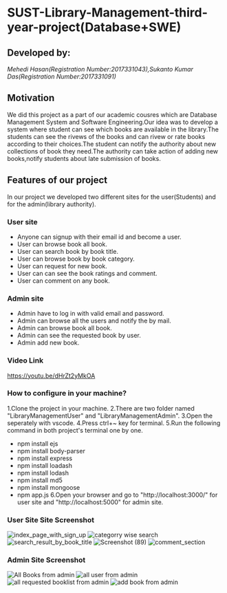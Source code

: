 # SUST-Library-Management-third-year-project(Database+SWE)
## Developed by:
*Mehedi Hasan(Registration Number:2017331043),Sukanto Kumar Das(Registration Number:2017331091)*
## Motivation
We did this project as a part of our academic cousres which are Database Management System and Software Engineering.Our idea was to develop a system where student can see which books are available in the library.The students can see the rivews of the books and can rivew or rate books according to their choices.The student can notify the authority about new collections of book they need.The authority can take action of adding new books,notify students about late submission of books.
## Features of our project
In our project we developed two different sites for the user(Students) and for the admin(library authority).
### User site
 - Anyone can signup with their email id and become a user.
 - User can browse book all book.
 - User can search book by book title.
 - User can browse book by book category.
 - User can request for new book.
 - User can can see the book ratings and comment.
 - User can comment on any book.
### Admin site
 - Admin have to log in with valid email and password.
 - Admin can browse all the users and notify the by mail.
 - Admin can browse book all book.
 - Admin can see the requested book by user.
 - Admin add new book.
### Video Link
https://youtu.be/dHrZt2yMkOA
### How to configure in your machine?
1.Clone the project in your machine.
2.There are two folder named "LibraryManagementUser" and "LibraryManagementAdmin".
3.Open the seperately with vscode.
4.Press ctrl+~ key for terminal.
5.Run the following command in both project's terminal one by one.
- npm install ejs
- npm install body-parser
- npm install express
- npm install loadash
- npm install lodash
- npm install md5
- npm install mongoose
- npm app.js
6.Open your browser and go to "http://localhost:3000/" for user site and "http://localhost:5000" for admin site.
### User Site Site Screenshot
![index_page_with_sign_up](https://user-images.githubusercontent.com/50594937/145994759-847b1665-7ab6-40b4-acaa-868d731c0859.png)
![categorry wise search](https://user-images.githubusercontent.com/50594937/145994974-6aec0510-2882-4089-a142-cc9fe05d743d.png)
![search_result_by_book_title](https://user-images.githubusercontent.com/50594937/145994997-d75d2ca8-c649-4200-b425-b8203a8c8fb7.png)
![Screenshot (89)](https://user-images.githubusercontent.com/50594937/145995034-b818cf0b-090a-4a0b-bba5-f49a9dd969e5.png)
![comment_section](https://user-images.githubusercontent.com/50594937/145995057-52c29898-a04a-4976-b348-569f1ddf5b74.png)

### Admin Site Screenshot
![All Books from admin](https://user-images.githubusercontent.com/50594937/145993400-c97f0b1d-b0a2-4a6a-aaeb-41f03e98ddee.png)
![all user from admin](https://user-images.githubusercontent.com/50594937/145993429-fca2b8a4-f1fc-4173-84dd-8fe661bec680.png)
![all requested booklist from admin](https://user-images.githubusercontent.com/50594937/145993451-4fce31b7-2043-49e0-b3bd-a77701f47b7f.png)
![add book from admin](https://user-images.githubusercontent.com/50594937/145993464-f4b1d671-dc7e-48c3-bfc6-13cc93cca1b5.png)
